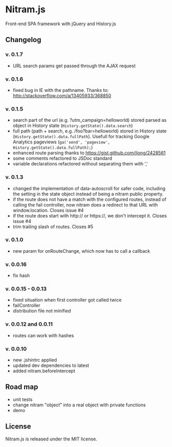 # Nitram.js

Front-end SPA framework with jQuery and History.js

## Changelog

### v. 0.1.7
- URL search params get passed through the AJAX request

### v. 0.1.6
- fixed bug in IE with the pathname. Thanks to: http://stackoverflow.com/a/13405933/368850

### v. 0.1.5
- search part of the url (e.g. ?utm_campaign=helloworld) stored parsed as object in History state (`History.getState().data.search`)
- full path (path + search, e.g. /foo?bar=helloworld) stored in History state (`History.getState().data.fullPath`). Usefull for tracking Google Analytics pageviews (`ga('send', 'pageview', History.getState().data.fullPath);`)
- enhanced route parsing thanks to https://gist.github.com/jlong/2428561
- some comments refactored to JSDoc standard
- variable declarations refactored without separating them with ','

### v. 0.1.3
- changed the implementation of data-autoscroll for safer code, including the setting in the state object instead of being a nitram public property.
- if the route does not have a match with the configured routes, instead of calling the fail controller, now nitram does a redirect to that URL with window.location. Closes issue #4
- if the route does start with http:// or https://, we don't intercept it. Closes issue #4
- trim trailing slash of routes. Closes #5

### v. 0.1.0
- new param for onRouteChange, which now has to call a callback

### v. 0.0.16
- fix hash

### v. 0.0.15 - 0.0.13
- fixed situation when first controller got called twice
- failController
- distribution file not minified

### v. 0.0.12 and 0.0.11
- routes can work with hashes

### v. 0.0.10
- new .jshintrc applied
- updated dev dependencies to latest
- added nitram.beforeIntercept

## Road map
- unit tests
- change nitram "object" into a real object with private functions
- demo

## License
Nitram.js is released under the MIT license.